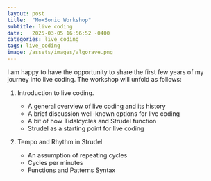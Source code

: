 ```yaml
---
layout: post
title:  "MoxSonic Workshop"
subtitle: live coding
date:   2025-03-05 16:56:52 -0400
categories: live_coding
tags: live_coding
image: /assets/images/algorave.png
---
```


I am happy to have the opportunity to share the first few years of my journey into live coding. The workshop will unfold as follows:

1) Introduction to live coding. 
    - A general overview of live coding and its history
    - A brief discussion well-known options for live coding 
    - A bit of how Tidalcycles and Strudel function
    - Strudel as a starting point for live coding

2) Tempo and Rhythm in Strudel
    - An assumption of repeating cycles
    - Cycles per minutes
    - Functions and Patterns Syntax 

<script src="/assets/embed.js"></script>
<strudel-repl>
  <!--
// A simple exambple of how a cycle can be divided in strudel
// Here we divide the cycle into 4 parts using the "." notation


setcpm (110 / 4)

let wordUp = sound("[bd hh] . [rim bd] . [hh -] . [rim -]")
    // ._pianoroll()

// or

// let wordup = sound("[bd hh] [rim bd] [hh -] [rim -]")
    // ._pianoroll()

// or

// let wordup = sound("bd hh . rim bd . hh - . rim -")
    // ._pianoroll()


let bd = sound("bd:1 . - . - . -!3 bd:1")
  .bank('Linn9000')

stack(wordUp, bd)
-->
</strudel-repl>

<script src="https://unpkg.com/@strudel/embed@latest"></script>
<strudel-repl>
  <!--
let hh = sound("[hh hh hh]@2 [hh*5]@2 [hh hh ~ ~]")
let pulse = sound("cp . cp . cp . cp . cp")
let pulse2 = sound("bd . bd . bd . bd").bank('Linn9000')
// http://klangnewmusic.weebly.com/direct-sound/lets-talk-rhythm-part-2-nested-tuplets
  
// stack(wordUp, bd)
stack(hh, pulse, pulse2)

-->
</strudel-repl>

<script src="https://unpkg.com/@strudel/embed@latest"></script>
<strudel-repl>
  <!--
setcpm (40/4)
let hh = sound("[hh hh] [hh hh] [hh*5]@2 [hh hh] [hh hh]")
// let hh = sound("[hh hh] [hh hh] [[hh*3]@2 hh hh hh]@2 [hh hh] [hh hh]")
//let hh = sound("[hh hh] [hh hh] [hh*5]@2 [hh hh] [hh hh]")
// let hh = sound("[hh hh] [hh hh] [[hh*3]@2 [hh*5]@2 hh]@2 [hh hh] [hh hh]")
stack(hh, bd)
-->
</strudel-repl>

<br>
